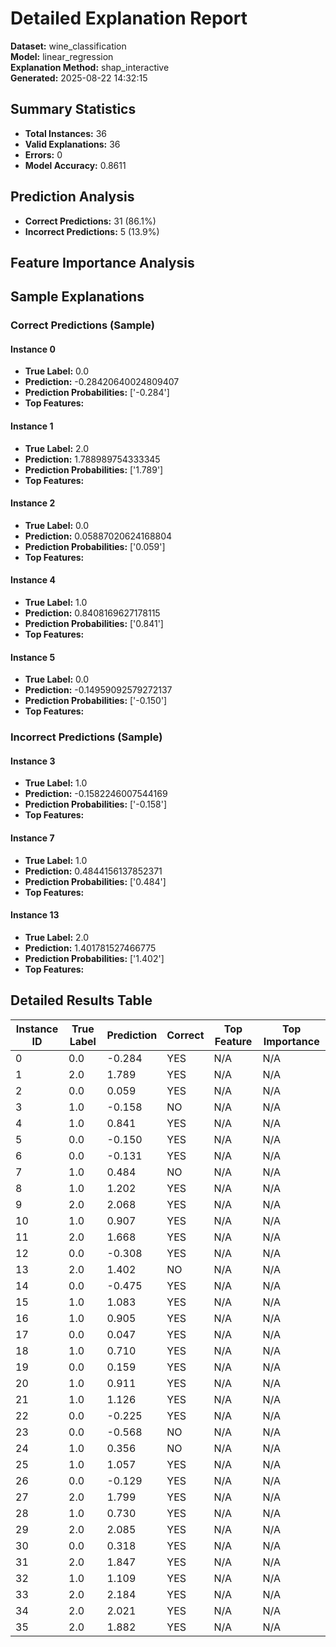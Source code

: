 # Detailed Explanation Report

**Dataset:** wine_classification  
**Model:** linear_regression  
**Explanation Method:** shap_interactive  
**Generated:** 2025-08-22 14:32:15  

## Summary Statistics

- **Total Instances:** 36
- **Valid Explanations:** 36
- **Errors:** 0
- **Model Accuracy:** 0.8611

## Prediction Analysis

- **Correct Predictions:** 31 (86.1%)
- **Incorrect Predictions:** 5 (13.9%)

## Feature Importance Analysis

## Sample Explanations

### Correct Predictions (Sample)

#### Instance 0

- **True Label:** 0.0
- **Prediction:** -0.28420640024809407
- **Prediction Probabilities:** ['-0.284']
- **Top Features:**

#### Instance 1

- **True Label:** 2.0
- **Prediction:** 1.788989754333345
- **Prediction Probabilities:** ['1.789']
- **Top Features:**

#### Instance 2

- **True Label:** 0.0
- **Prediction:** 0.05887020624168804
- **Prediction Probabilities:** ['0.059']
- **Top Features:**

#### Instance 4

- **True Label:** 1.0
- **Prediction:** 0.8408169627178115
- **Prediction Probabilities:** ['0.841']
- **Top Features:**

#### Instance 5

- **True Label:** 0.0
- **Prediction:** -0.14959092579272137
- **Prediction Probabilities:** ['-0.150']
- **Top Features:**

### Incorrect Predictions (Sample)

#### Instance 3

- **True Label:** 1.0
- **Prediction:** -0.1582246007544169
- **Prediction Probabilities:** ['-0.158']
- **Top Features:**

#### Instance 7

- **True Label:** 1.0
- **Prediction:** 0.4844156137852371
- **Prediction Probabilities:** ['0.484']
- **Top Features:**

#### Instance 13

- **True Label:** 2.0
- **Prediction:** 1.401781527466775
- **Prediction Probabilities:** ['1.402']
- **Top Features:**

## Detailed Results Table

| Instance ID | True Label | Prediction | Correct | Top Feature | Top Importance |
|-------------|------------|------------|---------|-------------|----------------|
| 0 | 0.0 | -0.284 | YES | N/A | N/A |
| 1 | 2.0 | 1.789 | YES | N/A | N/A |
| 2 | 0.0 | 0.059 | YES | N/A | N/A |
| 3 | 1.0 | -0.158 | NO | N/A | N/A |
| 4 | 1.0 | 0.841 | YES | N/A | N/A |
| 5 | 0.0 | -0.150 | YES | N/A | N/A |
| 6 | 0.0 | -0.131 | YES | N/A | N/A |
| 7 | 1.0 | 0.484 | NO | N/A | N/A |
| 8 | 1.0 | 1.202 | YES | N/A | N/A |
| 9 | 2.0 | 2.068 | YES | N/A | N/A |
| 10 | 1.0 | 0.907 | YES | N/A | N/A |
| 11 | 2.0 | 1.668 | YES | N/A | N/A |
| 12 | 0.0 | -0.308 | YES | N/A | N/A |
| 13 | 2.0 | 1.402 | NO | N/A | N/A |
| 14 | 0.0 | -0.475 | YES | N/A | N/A |
| 15 | 1.0 | 1.083 | YES | N/A | N/A |
| 16 | 1.0 | 0.905 | YES | N/A | N/A |
| 17 | 0.0 | 0.047 | YES | N/A | N/A |
| 18 | 1.0 | 0.710 | YES | N/A | N/A |
| 19 | 0.0 | 0.159 | YES | N/A | N/A |
| 20 | 1.0 | 0.911 | YES | N/A | N/A |
| 21 | 1.0 | 1.126 | YES | N/A | N/A |
| 22 | 0.0 | -0.225 | YES | N/A | N/A |
| 23 | 0.0 | -0.568 | NO | N/A | N/A |
| 24 | 1.0 | 0.356 | NO | N/A | N/A |
| 25 | 1.0 | 1.057 | YES | N/A | N/A |
| 26 | 0.0 | -0.129 | YES | N/A | N/A |
| 27 | 2.0 | 1.799 | YES | N/A | N/A |
| 28 | 1.0 | 0.730 | YES | N/A | N/A |
| 29 | 2.0 | 2.085 | YES | N/A | N/A |
| 30 | 0.0 | 0.318 | YES | N/A | N/A |
| 31 | 2.0 | 1.847 | YES | N/A | N/A |
| 32 | 1.0 | 1.109 | YES | N/A | N/A |
| 33 | 2.0 | 2.184 | YES | N/A | N/A |
| 34 | 2.0 | 2.021 | YES | N/A | N/A |
| 35 | 2.0 | 1.882 | YES | N/A | N/A |
